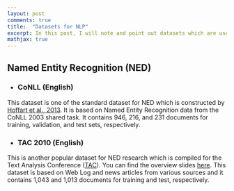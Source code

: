 ```yaml
---
layout: post
comments: true
title:  "Datasets for NLP"
excerpt: In this post, I will note and point out datasets which are used for Natural Language Processing Research.
mathjax: true
---
```



## Named Entity Recognition (NED)


- ### CoNLL (English)
This dataset is one of the standard dataset for NED which is constructed by [Hoffart et al., 2013](https://www.aclweb.org/anthology/D/D11/D11-1072.pdf). It is based on Named Entity Recognition data from the CoNLL 2003 shared task. It contains 946, 216, and 231 documents for training, validation, and test sets, respectively.

- ### TAC 2010 (English)
This is another popular dataset for NED research which is compiled for the Text Analysis Conference ([TAC](http://www.nist.gov/tac)). You can find the overview slides [here](http://www.nist.gov/tac/publications/2010/presentations/TAC2010_KBP_Overview.pdf). This dataset is based on Web Log and news articles from various sources and it contains 1,043 and 1,013 documents for training and test, respectively.
